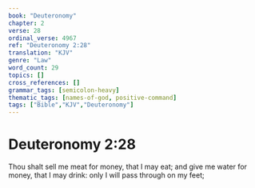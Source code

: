 ```yaml
---
book: "Deuteronomy"
chapter: 2
verse: 28
ordinal_verse: 4967
ref: "Deuteronomy 2:28"
translation: "KJV"
genre: "Law"
word_count: 29
topics: []
cross_references: []
grammar_tags: [semicolon-heavy]
thematic_tags: [names-of-god, positive-command]
tags: ["Bible","KJV","Deuteronomy"]
---
```


# Deuteronomy 2:28

Thou shalt sell me meat for money, that I may eat; and give me water for money, that I may drink: only I will pass through on my feet;
